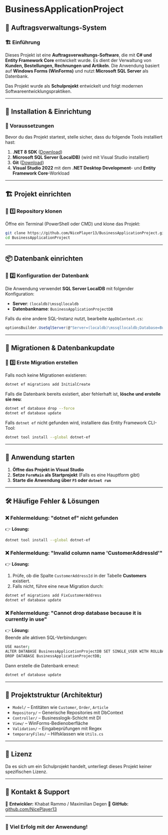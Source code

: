 # BusinessApplicationProject

## 📌 Auftragsverwaltungs-System

### 🏗️ Einführung
Dieses Projekt ist eine **Auftragsverwaltungs-Software**, die mit **C# und Entity Framework Core** entwickelt wurde. Es dient der Verwaltung von **Kunden, Bestellungen, Rechnungen und Artikeln**. Die Anwendung basiert auf **Windows Forms (WinForms)** und nutzt **Microsoft SQL Server** als Datenbank.

Das Projekt wurde als **Schulprojekt** entwickelt und folgt modernen Softwareentwicklungspraktiken.

---

## 🚀 Installation & Einrichtung

### 🔧 Voraussetzungen
Bevor du das Projekt startest, stelle sicher, dass du folgende Tools installiert hast:

1. **.NET 8 SDK** ([Download](https://dotnet.microsoft.com/download/dotnet/8.0))
2. **Microsoft SQL Server (LocalDB)** (wird mit Visual Studio installiert)
3. **Git** ([Download](https://git-scm.com/))
4. **Visual Studio 2022** mit dem **.NET Desktop Development**- und **Entity Framework Core**-Workload

---

## 🏗️ Projekt einrichten

### 🔹 1️⃣ Repository klonen
Öffne ein Terminal (PowerShell oder CMD) und klone das Projekt:
```sh
git clone https://github.com/NicePlayer13/BusinessApplicationProject.git
cd BusinessApplicationProject
```

---

## 📦 Datenbank einrichten

### 🔹 2️⃣ Konfiguration der Datenbank
Die Anwendung verwendet **SQL Server LocalDB** mit folgender Konfiguration:
- **Server**: `(localdb)\mssqllocaldb`
- **Datenbankname**: `BusinessApplicationProjectDB`

Falls du eine andere SQL-Instanz nutzt, bearbeite `AppDbContext.cs`:
```csharp
optionsBuilder.UseSqlServer(@"Server=(localdb)\mssqllocaldb;Database=BusinessApplicationProjectDB;Trusted_Connection=True;");
```

---

## 📜 Migrationen & Datenbankupdate

### 🔹 3️⃣ Erste Migration erstellen
Falls noch keine Migrationen existieren:
```sh
dotnet ef migrations add InitialCreate
```

Falls die Datenbank bereits existiert, aber fehlerhaft ist, **lösche und erstelle sie neu**:
```sh
dotnet ef database drop --force
dotnet ef database update
```

Falls `dotnet ef` nicht gefunden wird, installiere das Entity Framework CLI-Tool:
```sh
dotnet tool install --global dotnet-ef
```

---

## 🏁 Anwendung starten
1. **Öffne das Projekt in Visual Studio**
2. **Setze `FormMain` als Startprojekt** (Falls es eine Hauptform gibt)
3. **Starte die Anwendung über `F5` oder `dotnet run`**

---

## 🛠️ Häufige Fehler & Lösungen

### ❌ **Fehlermeldung: "dotnet ef" nicht gefunden**
👉 **Lösung:**
```sh
dotnet tool install --global dotnet-ef
```

### ❌ **Fehlermeldung: "Invalid column name 'CustomerAddressId'"**
👉 **Lösung:**  
1. Prüfe, ob die Spalte `CustomerAddressId` in der Tabelle **Customers** existiert.
2. Falls nicht, führe eine neue Migration durch:
```sh
dotnet ef migrations add FixCustomerAddress
dotnet ef database update
```

### ❌ **Fehlermeldung: "Cannot drop database because it is currently in use"**
👉 **Lösung:**  
Beende alle aktiven SQL-Verbindungen:
```sh
USE master;
ALTER DATABASE BusinessApplicationProjectDB SET SINGLE_USER WITH ROLLBACK IMMEDIATE;
DROP DATABASE BusinessApplicationProjectDB;
```
Dann erstelle die Datenbank erneut:
```sh
dotnet ef database update
```
---

## 🧱 Projektstruktur (Architektur)
- `Model/` – Entitäten wie `Customer`, `Order`, `Article`
- `Repository/` – Generische Repositories mit DbContext
- `Controller/` – Businesslogik-Schicht mit DI
- `View/` – WinForms-Bedienoberfläche
- `Validation/` – Eingabeprüfungen mit Regex
- `temporaryFiles/` – Hilfsklassen wie `Utils.cs`


---

## 📜 Lizenz
Da es sich um ein Schulprojekt handelt, unterliegt dieses Projekt keiner spezifischen Lizenz.

---

## 📩 Kontakt & Support
📧 **Entwickler:** Khabat Rammo / Maximilian Degen
🔗 **GitHub:** [github.com/NicePlayer13](https://github.com/NicePlayer13)

---

### **🚀 Viel Erfolg mit der Anwendung!**

